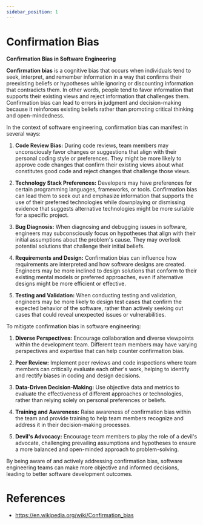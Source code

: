 ```yaml
---
sidebar_position: 1
---
```


# Confirmation Bias
**Confirmation Bias in Software Engineering**

**Confirmation bias** is a cognitive bias that occurs when individuals tend to seek, interpret, and remember information in a way that confirms their preexisting beliefs or hypotheses while ignoring or discounting information that contradicts them. In other words, people tend to favor information that supports their existing views and reject information that challenges them. Confirmation bias can lead to errors in judgment and decision-making because it reinforces existing beliefs rather than promoting critical thinking and open-mindedness.

In the context of software engineering, confirmation bias can manifest in several ways:

1. **Code Review Bias:** During code reviews, team members may unconsciously favor changes or suggestions that align with their personal coding style or preferences. They might be more likely to approve code changes that confirm their existing views about what constitutes good code and reject changes that challenge those views.

2. **Technology Stack Preferences:** Developers may have preferences for certain programming languages, frameworks, or tools. Confirmation bias can lead them to seek out and emphasize information that supports the use of their preferred technologies while downplaying or dismissing evidence that suggests alternative technologies might be more suitable for a specific project.

3. **Bug Diagnosis:** When diagnosing and debugging issues in software, engineers may subconsciously focus on hypotheses that align with their initial assumptions about the problem's cause. They may overlook potential solutions that challenge their initial beliefs.

4. **Requirements and Design:** Confirmation bias can influence how requirements are interpreted and how software designs are created. Engineers may be more inclined to design solutions that conform to their existing mental models or preferred approaches, even if alternative designs might be more efficient or effective.

5. **Testing and Validation:** When conducting testing and validation, engineers may be more likely to design test cases that confirm the expected behavior of the software, rather than actively seeking out cases that could reveal unexpected issues or vulnerabilities.

To mitigate confirmation bias in software engineering:

1. **Diverse Perspectives:** Encourage collaboration and diverse viewpoints within the development team. Different team members may have varying perspectives and expertise that can help counter confirmation bias.

2. **Peer Review:** Implement peer reviews and code inspections where team members can critically evaluate each other's work, helping to identify and rectify biases in coding and design decisions.

3. **Data-Driven Decision-Making:** Use objective data and metrics to evaluate the effectiveness of different approaches or technologies, rather than relying solely on personal preferences or beliefs.

4. **Training and Awareness:** Raise awareness of confirmation bias within the team and provide training to help team members recognize and address it in their decision-making processes.

5. **Devil's Advocacy:** Encourage team members to play the role of a devil's advocate, challenging prevailing assumptions and hypotheses to ensure a more balanced and open-minded approach to problem-solving.

By being aware of and actively addressing confirmation bias, software engineering teams can make more objective and informed decisions, leading to better software development outcomes.

# References
* https://en.wikipedia.org/wiki/Confirmation_bias 

